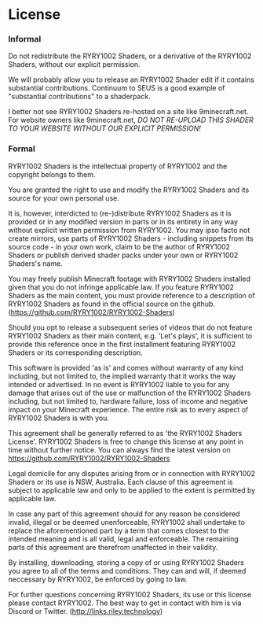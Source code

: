 # License

### Informal
Do not redistribute the RYRY1002 Shaders, or a derivative of the RYRY1002 Shaders, without our explicit permission.

We will probably allow you to release an RYRY1002 Shader edit if it contains substantial contributions. Continuum to SEUS is a good example of "substantial contributions" to a shaderpack.

I better not see RYRY1002 Shaders re-hosted on a site like 9minecraft.net.
For website owners like 9minecraft.net, *DO NOT RE-UPLOAD THIS SHADER TO YOUR WEBSITE WITHOUT OUR EXPLICIT PERMISSION!*

### Formal
RYRY1002 Shaders is the intellectual property of RYRY1002 and the copyright belongs to them.

You are granted the right to use and modify the RYRY1002 Shaders and its source for your own personal use.

It is, however, interdicted to (re-)distribute RYRY1002 Shaders as it is provided or in any modified version in parts or in its entirety in any way without explicit written permission from RYRY1002. You may ipso facto not create mirrors, use parts of RYRY1002 Shaders - including snippets from its source code - in your own work, claim to be the author of RYRY1002 Shaders or publish derived shader packs under your own or RYRY1002 Shaders's name.

You may freely publish Minecraft footage with RYRY1002 Shaders installed given that you do not infringe applicable law. If you feature RYRY1002 Shaders as the main content, you must provide reference to a description of RYRY1002 Shaders as found in the official source on the github. (https://github.com/RYRY1002/RYRY1002-Shaders)

Should you opt to release a subsequent series of videos that do not feature RYRY1002 Shaders as their main content, e.g. 'Let's plays', it is sufficient to provide this reference once in the first installment featuring RYRY1002 Shaders or its corresponding description.

This software is provided 'as is' and comes without warranty of any kind including, but not limited to, the implied warranty that it works the way intended or advertised. In no event is RYRY1002 liable to you for any damage that arises out of the use or malfunction of the RYRY1002 Shaders including, but not limited to, hardware failure, loss of income and negative impact on your Minecraft experience. The entire risk as to every aspect of RYRY1002 Shaders is with you.

This agreement shall be generally referred to as 'the RYRY1002 Shaders License'. RYRY1002 Shaders is free to change this license at any point in time without further notice. You can always find the latest version on https://github.com/RYRY1002/RYRY1002-Shaders

Legal domicile for any disputes arising from or in connection with RYRY1002 Shaders or its use is NSW, Australia. Each clause of this agreement is subject to applicable law and only to be applied to the extent is permitted by applicable law.

In case any part of this agreement should for any reason be considered invalid, illegal or be deemed unenforceable, RYRY1002 shall undertake to replace the aforementioned part by a term that comes closest to the intended meaning and is all valid, legal and enforceable. The remaining parts of this agreement are therefrom unaffected in their validity.

By installing, downloading, storing a copy of or using RYRY1002 Shaders you agree to all of the terms and conditions. They can and will, if deemed neccessary by RYRY1002, be enforced by going to law.

For further questions concerning RYRY1002 Shaders, its use or this license please contact RYRY1002. The best way to get in contact with him is via Discord or Twitter. (http://links.riley.technology)
